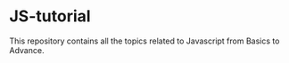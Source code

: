 # JS-tutorial

This repository contains all the topics related to Javascript from Basics to Advance.
